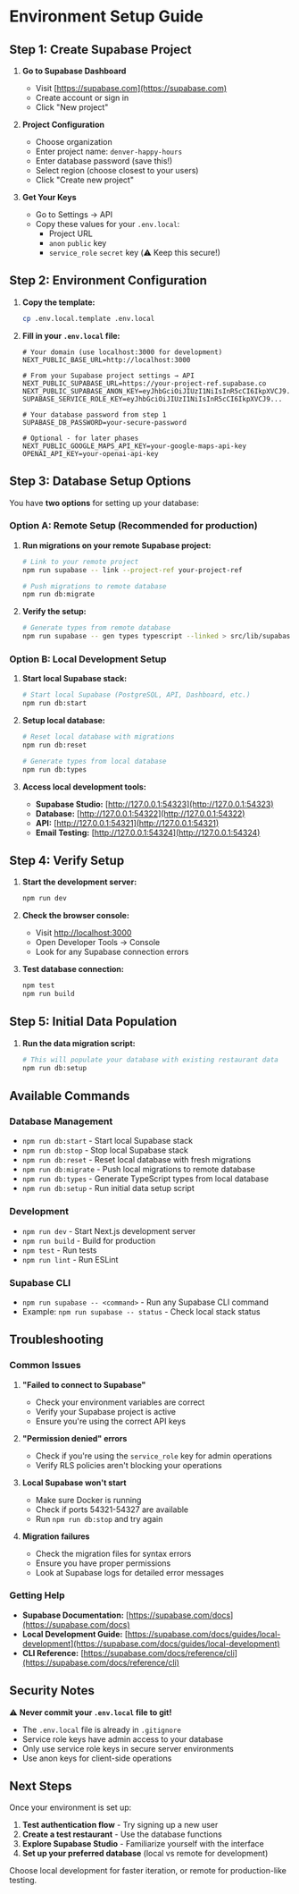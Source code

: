 # Environment Setup Guide

## Step 1: Create Supabase Project

1. **Go to Supabase Dashboard**
   - Visit [https://supabase.com](https://supabase.com)
   - Create account or sign in
   - Click "New project"

2. **Project Configuration**
   - Choose organization
   - Enter project name: `denver-happy-hours`
   - Enter database password (save this!)
   - Select region (choose closest to your users)
   - Click "Create new project"

3. **Get Your Keys**
   - Go to Settings → API
   - Copy these values for your `.env.local`:
     - Project URL
     - `anon` `public` key
     - `service_role` `secret` key (⚠️ Keep this secure!)

## Step 2: Environment Configuration

1. **Copy the template:**
   ```bash
   cp .env.local.template .env.local
   ```

2. **Fill in your `.env.local` file:**
   ```env
   # Your domain (use localhost:3000 for development)
   NEXT_PUBLIC_BASE_URL=http://localhost:3000

   # From your Supabase project settings → API
   NEXT_PUBLIC_SUPABASE_URL=https://your-project-ref.supabase.co
   NEXT_PUBLIC_SUPABASE_ANON_KEY=eyJhbGciOiJIUzI1NiIsInR5cCI6IkpXVCJ9...
   SUPABASE_SERVICE_ROLE_KEY=eyJhbGciOiJIUzI1NiIsInR5cCI6IkpXVCJ9...

   # Your database password from step 1
   SUPABASE_DB_PASSWORD=your-secure-password

   # Optional - for later phases
   NEXT_PUBLIC_GOOGLE_MAPS_API_KEY=your-google-maps-api-key
   OPENAI_API_KEY=your-openai-api-key
   ```

## Step 3: Database Setup Options

You have **two options** for setting up your database:

### Option A: Remote Setup (Recommended for production)

1. **Run migrations on your remote Supabase project:**
   ```bash
   # Link to your remote project
   npm run supabase -- link --project-ref your-project-ref

   # Push migrations to remote database
   npm run db:migrate
   ```

2. **Verify the setup:**
   ```bash
   # Generate types from remote database
   npm run supabase -- gen types typescript --linked > src/lib/supabase/database.types.ts
   ```

### Option B: Local Development Setup

1. **Start local Supabase stack:**
   ```bash
   # Start local Supabase (PostgreSQL, API, Dashboard, etc.)
   npm run db:start
   ```

2. **Setup local database:**
   ```bash
   # Reset local database with migrations
   npm run db:reset
   
   # Generate types from local database  
   npm run db:types
   ```

3. **Access local development tools:**
   - **Supabase Studio:** [http://127.0.0.1:54323](http://127.0.0.1:54323)
   - **Database:** [http://127.0.0.1:54322](http://127.0.0.1:54322) 
   - **API:** [http://127.0.0.1:54321](http://127.0.0.1:54321)
   - **Email Testing:** [http://127.0.0.1:54324](http://127.0.0.1:54324)

## Step 4: Verify Setup

1. **Start the development server:**
   ```bash
   npm run dev
   ```

2. **Check the browser console:**
   - Visit [http://localhost:3000](http://localhost:3000)
   - Open Developer Tools → Console
   - Look for any Supabase connection errors

3. **Test database connection:**
   ```bash
   npm test
   npm run build
   ```

## Step 5: Initial Data Population

1. **Run the data migration script:**
   ```bash
   # This will populate your database with existing restaurant data
   npm run db:setup
   ```

## Available Commands

### Database Management
- `npm run db:start` - Start local Supabase stack
- `npm run db:stop` - Stop local Supabase stack  
- `npm run db:reset` - Reset local database with fresh migrations
- `npm run db:migrate` - Push local migrations to remote database
- `npm run db:types` - Generate TypeScript types from local database
- `npm run db:setup` - Run initial data setup script

### Development
- `npm run dev` - Start Next.js development server
- `npm run build` - Build for production
- `npm test` - Run tests
- `npm run lint` - Run ESLint

### Supabase CLI
- `npm run supabase -- <command>` - Run any Supabase CLI command
- Example: `npm run supabase -- status` - Check local stack status

## Troubleshooting

### Common Issues

1. **"Failed to connect to Supabase"**
   - Check your environment variables are correct
   - Verify your Supabase project is active
   - Ensure you're using the correct API keys

2. **"Permission denied" errors**
   - Check if you're using the `service_role` key for admin operations
   - Verify RLS policies aren't blocking your operations

3. **Local Supabase won't start**
   - Make sure Docker is running
   - Check if ports 54321-54327 are available
   - Run `npm run db:stop` and try again

4. **Migration failures**
   - Check the migration files for syntax errors
   - Ensure you have proper permissions
   - Look at Supabase logs for detailed error messages

### Getting Help

- **Supabase Documentation:** [https://supabase.com/docs](https://supabase.com/docs)
- **Local Development Guide:** [https://supabase.com/docs/guides/local-development](https://supabase.com/docs/guides/local-development)
- **CLI Reference:** [https://supabase.com/docs/reference/cli](https://supabase.com/docs/reference/cli)

## Security Notes

⚠️ **Never commit your `.env.local` file to git!**

- The `.env.local` file is already in `.gitignore`
- Service role keys have admin access to your database
- Only use service role keys in secure server environments
- Use anon keys for client-side operations

## Next Steps

Once your environment is set up:

1. **Test authentication flow** - Try signing up a new user
2. **Create a test restaurant** - Use the database functions
3. **Explore Supabase Studio** - Familiarize yourself with the interface
4. **Set up your preferred database** (local vs remote for development)

Choose local development for faster iteration, or remote for production-like testing.